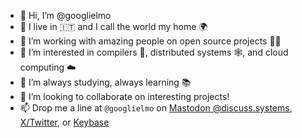 - 👋 Hi, I’m @googlielmo
- 🏡 I live in 🇮🇹 and I call the world my home 🌍
- 🏢 I’m working with amazing people on open source projects 🧑‍💻
- 👀 I’m interested in compilers 🐉, distributed systems 🕸️, and cloud computing ☁️
- 🌱 I’m always studying, always learning 📚
- 💞️ I’m looking to collaborate on interesting projects!
- 📫 Drop me a line at `@googlielmo` on [Mastodon @discuss.systems](https://discuss.systems/@googlielmo), [X/Twitter](https://x.com/googlielmo), or [Keybase](https://keybase.io/googlielmo)

<!---
googlielmo/googlielmo is a ✨ special ✨ repository because its `README.md` (this file) appears on your GitHub profile.
You can click the Preview link to take a look at your changes.
--->
